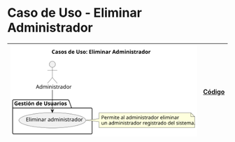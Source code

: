 # Caso de Uso - Eliminar Administrador

| ![Diagrama de Clases](/casos_de_uso/imagenes/administrador/Eliminar_Administrador.svg) |[Código](/casos_de_uso/diagrama_casos_de_uso/administrador/eliminar_administrador/eliminar_administrador.puml)|
|---------------------------------------------------------------------------------------------------|---|